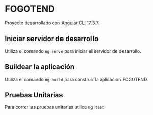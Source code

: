 # FOGOTEND

Proyecto desarrollado con [Angular CLI](https://github.com/angular/angular-cli) 17.3.7.

## Iniciar servidor de desarrollo

Utiliza el comando `ng serve` para iniciar el servidor de desarrollo.

## Buildear la aplicación

Utiliza el comando `ng build` para construir la aplicación FOGOTEND.

## Pruebas Unitarias

Para correr las pruebas unitarias utilice `ng test`
